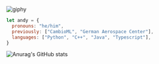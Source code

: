 ![giphy](https://user-images.githubusercontent.com/65037987/147858938-683dfa33-40f4-4d62-a73a-f176bc157265.gif)
```javascript
let andy = {
  pronouns: "he/him",
  previously: ["CambioML", "German Aerospace Center"],
  languages: ["Python", "C++", "Java", "Typescript"],
}
```

![Anurag's GitHub stats](https://github-readme-stats.vercel.app/api?username=andyli11&count_private=true&show_icons=true?&theme=tokyonight)
